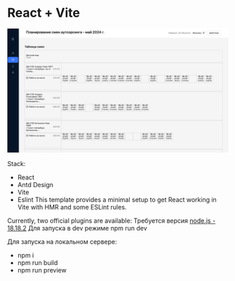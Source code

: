 # React + Vite

![](preview.png?raw=true)

Stack:

- React
- Antd Design
- Vite
- Eslint
  This template provides a minimal setup to get React working in Vite with HMR and some ESLint rules.

Currently, two official plugins are available:
Требуется версия [node.js - 18.18.2](https://nodejs.org/en/blog/release/v18.18.2)
Для запуска в dev режиме npm run dev

Для запуска на локальном сервере:

- npm i
- npm run build
- npm run preview

